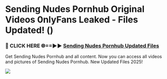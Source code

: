 # Sending Nudes Pornhub Original Videos 0nlyFans Leaked - Files Updated! ()

<h3>🔴 CLICK HERE 🌐==►► <a href="https://tinyurl.com/2p9ay9w9" rel="nofollow">Sending Nudes Pornhub Updated Files</a></h3>

Get Sending Nudes Pornhub and all content. Now you can access all videos and pictures of Sending Nudes Pornhub. New Updated Files 2025!

[![](https://i.imgur.com/KQgVmj3.gif)](https://tinyurl.com/2p9ay9w9)
